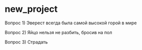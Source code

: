 # new_project
Вопрос 1) Эверест всегда была самой высокой горой в мире


Вопрос 2) Яйцо нельзя не разбить, бросив на пол


Вопрос 3) Страдать
